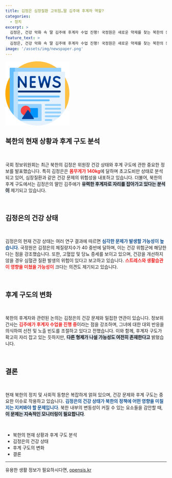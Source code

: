 ```yaml
---
title: 김정은 심장질환 고위험…딸 김주애 후계자 역할?
categories:
  - 정치
excerpt: >
  김정은, 건강 악화 속 딸 김주애 후계자 수업 진행! 국정원은 새로운 약제를 찾는 북한의 동향과 가족력에 따른 심혈관 질환 위험을 경고하며 후계 구도의 변화 가능성에 주목하고 있습니다. 궁금하다면 클릭!
feature_text: >
  김정은, 건강 악화 속 딸 김주애 후계자 수업 진행! 국정원은 새로운 약제를 찾는 북한의 동향과 가족력에 따른 심혈관 질환 위험을 경고하며 후계 구도의 변화 가능성에 주목하고 있습니다. 궁금하다면 클릭!
image: '/assets/img/newspaper.png'
---
```


<p><img src="/assets/img/newspaper.png" alt="kimp 속보" /></p>

<h2 data-ke-size="size26">북한의 현재 상황과 후계 구도 분석</h2>

<p data-ke-size="size16">&nbsp;</p>

<p>국회 정보위원회는 최근 북한의 김정은 위원장 건강 상태와 후계 구도에 관한 중요한 정보를 발표했습니다. 특히 김정은은 <b><span style="color: #ee2323;">몸무게가 140kg</span></b>에 달하며 초고도비만 상태로 분석되고 있어, 심장질환과 같은 건강 문제의 위험성을 내포하고 있습니다. 더불어, 북한의 후계 구도에서는 김정은의 딸인 김주애가 <b><span style="background-color: #21538527;">유력한 후계자로 자리를 잡아가고 있다는 분석이</span></b> 제기되고 있습니다. </p>

<p data-ke-size="size16">&nbsp;</p>

<h2 data-ke-size="size26">김정은의 건강 상태</h2>

<p data-ke-size="size16">&nbsp;</p>

<p>김정은의 현재 건강 상태는 여러 연구 결과에 따르면 <b><span style="color: #1a5490;">심각한 문제가 발생할 가능성이 높습니다</span></b>. 국정원은 김정은의 체질량지수가 40 중반에 달하며, 이는 건강 위험군에 해당한다는 점을 강조했습니다. 또한, 고혈압 및 당뇨 증세를 보이고 있으며, 건강을 개선하지 않을 경우 심혈관 질환 발생의 위험이 있다고 보고하고 있습니다. <b><span style="color: #ee2323;">스트레스와 생활습관이 영향을 미쳤을 가능성이</span></b> 크다는 의견도 제기되고 있습니다. </p>

<p data-ke-size="size16">&nbsp;</p>

<h2 data-ke-size="size26">후계 구도의 변화</h2>

<p data-ke-size="size16">&nbsp;</p>

<p>북한의 후계자와 관련된 논의는 김정은의 건강 문제와 밀접한 연관이 있습니다. 정보위 간사는 <b><span style="color: #ee2323;">김주애가 후계자 수업을 진행 중</span></b>이라는 점을 강조하며, 그녀에 대한 대외 반응을 의식하여 선전 및 노출 빈도를 조절하고 있다고 전했습니다. 이와 함께, 후계자 구도가 확고히 자리 잡고 있는 듯하지만, <b><span style="background-color: #21538527;">다른 형제가 나설 가능성도 여전히 존재한다고</span></b> 밝혔습니다. </p>

<p data-ke-size="size16">&nbsp;</p>

<h2 data-ke-size="size26">결론</h2>

<p data-ke-size="size16">&nbsp;</p>

<p>현재 북한의 정치 및 사회적 동향은 복잡하게 얽혀 있으며, 건강 문제와 후계 구도는 중요한 이슈로 작용하고 있습니다. <b><span style="color: #1a5490;">김정은의 건강 상태가 북한의 정책에 어떤 영향을 미칠지는 지켜봐야 할 문제입니다</span></b>. 북한 내부의 변동성이 커질 수 있는 요소들을 감안할 때, <b><span style="background-color: #21538527;">이 문제는 지속적인 모니터링이 필요합니다</span></b>.</p>

<p data-ke-size="size16">&nbsp;</p> 

<!-- 정리한 문서 내용은 위와 같고 필요한 목차는 해당 콘텐츠의 구조에 맞춰 아래와 같이 작성해주세요. -->

<ul>
<li>북한의 현재 상황과 후계 구도 분석</li>
<li>김정은의 건강 상태</li>
<li>후계 구도의 변화</li>
<li>결론</li>
</ul> 

<hr>
유용한 생활 정보가 필요하시다면, <a href="https://opensis.kr" rel="dofollow">opensis.kr</a>


